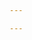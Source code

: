 ```yaml
---

---
```


<HomeBanner />

<BannerText title="Про нас" text="Ми - Християни. Починаючи з 2017 року ми служимо для наркоманів та алкоголікам, щоб Сам Бог - Ісус Христос звільнив від тяжких залежностей. Курс реабілітації - безкоштовний. Під час якого ви зможете дізнитися про Бога і побудувати з ним відносини. Це найкраща дорога, щоб отримати свободу від наркотиків, алкоголю, тютюну і інших залежностей. В центи ресоціалізації приймаємо кожного, хто хоче стати вільним і  розірвати коло залежності. Свобода може настати лише, під проявом вашого особистого рішення прийняти допомугу Бога." />

<OurWork />

<OurContacts />

<Contacts />

<Donate />

<Footer />
